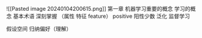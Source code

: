 ![[Pasted image 20240104200615.png]]
第一章
机器学习重要的概念
学习的概念
基本术语 深刻掌握 （属性 特征 feature）
positive 阳性少数
泛化
监督学习

假设空间
归纳偏好（理解）